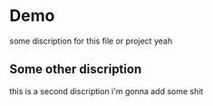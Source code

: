 # Demo

some discription for this file or project
yeah

## Some other discription

this is a second discription
i'm gonna add some shit